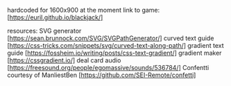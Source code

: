 hardcoded for 1600x900 at the moment
link to game:[https://euril.github.io/blackjack/]

resources:
SVG generator
[https://sean.brunnock.com/SVG/SVGPathGenerator/]
curved text guide
[https://css-tricks.com/snippets/svg/curved-text-along-path/]
gradient text guide
[https://fossheim.io/writing/posts/css-text-gradient/]
gradient maker
[https://cssgradient.io/]
deal card audio
[https://freesound.org/people/egomassive/sounds/536784/]
Confentti courtesy of ManliestBen
[https://github.com/SEI-Remote/confetti]